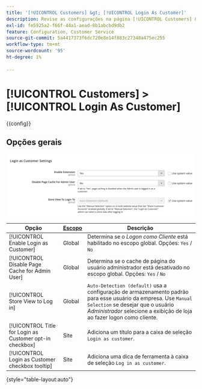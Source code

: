 ```yaml
---
title: '[!UICONTROL Customers] &gt; [!UICONTROL Login As Customer]'
description: Revise as configurações na página [!UICONTROL Customers] &gt; [!UICONTROL Login As Customer] do Administrador do Commerce.
exl-id: fe5925a2-f66f-44a1-aead-8b1abcbd9db2
feature: Configuration, Customer Service
source-git-commit: 5a4417373f6dc720e8e14f883c27348a475ec255
workflow-type: tm+mt
source-wordcount: '95'
ht-degree: 1%

---
```


# [!UICONTROL Customers] > [!UICONTROL Login As Customer]

{{config}}

## Opções gerais

![Fazer Logon Como Cliente - Opções Gerais](./assets/login-as-customer.png)<!-- zoom -->

<!-- [Login As Customer - General Options](https://experienceleague.adobe.com/pt-br/docs/commerce-admin/customers/customer-accounts/manage/login-as-customer) -->

| Opção | [Escopo](../../getting-started/websites-stores-views.md#scope-settings) | Descrição |
|-- | -- | -- |
| [!UICONTROL Enable Login as Customer] | Global | Determina se o _Logon como Cliente_ está habilitado no escopo global. Opções: `Yes` / `No` |
| [!UICONTROL Disable Page Cache for Admin User] | Global | Determina se o cache de página do usuário administrador está desativado no escopo global. Opções: `Yes` / `No` |
| [!UICONTROL Store View to Log in] | Global | `Auto-Detection (default)` usa a configuração de armazenamento padrão para esse usuário da empresa. Use `Manual Selection` se desejar que o usuário _Administrador_ selecione a exibição de loja ao fazer logon como cliente. |
| [!UICONTROL Title for Login as Customer opt-in checkbox] | Site | Adiciona um título para a caixa de seleção `Login as customer`. |
| [!UICONTROL Login as Customer checkbox tooltip] | Site | Adiciona uma dica de ferramenta à caixa de seleção `Log in as customer`. |

{style="table-layout:auto"}
